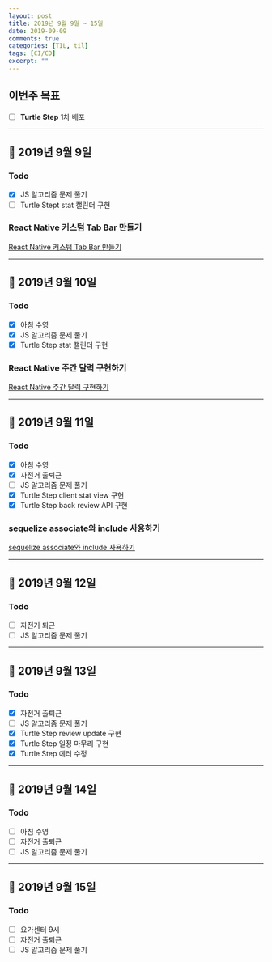 ```yaml
---
layout: post
title: 2019년 9월 9일 ~ 15일
date: 2019-09-09
comments: true
categories: [TIL, til]
tags: [CI/CD]
excerpt: ""
---
```


## 이번주 목표

- [ ] **Turtle Step** 1차 배포

---

## 📅 2019년 9월 9일

### Todo

- [x] JS 알고리즘 문제 풀기
- [ ] Turtle Stept stat 캘린더 구현

### React Native 커스텀 Tab Bar 만들기

[React Native 커스텀 Tab Bar 만들기](/study/rnative/React-Native-커스텀-Tab-Bar-만들기/)

---

## 📅 2019년 9월 10일

### Todo

- [x] 아침 수영
- [x] JS 알고리즘 문제 풀기
- [x] Turtle Step stat 캘린더 구현

### React Native 주간 달력 구현하기

[React Native 주간 달력 구현하기](/study/rnative/React-Native-주간-달력-구현하기/)

---

## 📅 2019년 9월 11일

### Todo

- [x] 아침 수영
- [x] 자전거 출퇴근
- [ ] JS 알고리즘 문제 풀기
- [x] Turtle Step client stat view 구현
- [x] Turtle Step back review API 구현

### sequelize associate와 include 사용하기

[sequelize associate와 include 사용하기](/study/nodejs/sequelize-associate와-include-사용하기/)

---

## 📅 2019년 9월 12일

### Todo

- [ ] 자전거 퇴근
- [ ] JS 알고리즘 문제 풀기

---

## 📅 2019년 9월 13일

### Todo

- [x] 자전거 출퇴근
- [ ] JS 알고리즘 문제 풀기
- [x] Turtle Step review update 구현
- [x] Turtle Step 일정 마무리 구현
- [x] Turtle Step 에러 수정

---

## 📅 2019년 9월 14일

### Todo

- [ ] 아침 수영
- [ ] 자전거 출퇴근
- [ ] JS 알고리즘 문제 풀기

---

## 📅 2019년 9월 15일

### Todo

- [ ] 요가센터 9시
- [ ] 자전거 출퇴근
- [ ] JS 알고리즘 문제 풀기

